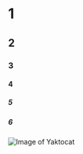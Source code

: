 # 1
## 2
### 3
#### 4
##### 5
##### 6

![Image of Yaktocat](https://octodex.github.com/images/yaktocat.png)
